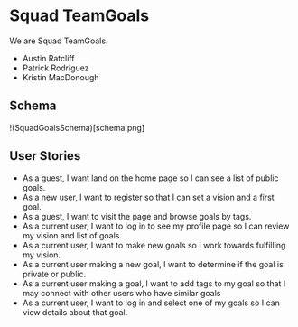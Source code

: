 # Squad TeamGoals

We are Squad TeamGoals.

- Austin Ratcliff
- Patrick Rodriguez
- Kristin MacDonough

## Schema

!(SquadGoalsSchema)[schema.png]

## User Stories

- As a guest, I want land on the home page so I can see a list of public goals.
- As a new user, I want to register so that I can set a vision and a first goal.
- As a guest, I want to visit the page and browse goals by tags.
- As a current user, I want to log in to see my profile page so I can review my vision and list of goals.
- As a current user, I want to make new goals so I work towards fulfilling my vision.
- As a current user making a new goal, I want to determine if the goal is private or public.
- As a current user making a goal, I want to add tags to my goal so that I may connect with other users who have similar goals
- As a current user, I want to log in and select one of my goals so I can view details about that goal.